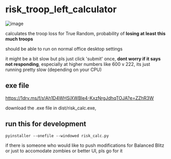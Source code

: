 # risk_troop_left_calculator
![image](https://github.com/user-attachments/assets/a358ffac-2b79-45d5-82c3-8a41492895a5)

calculates the troop loss for True Random, probability of **losing at least this much troops**

should be able to run on normal office desktop settings

it might be a bit slow but pls just click 'submit' once, **dont worry if it says not responding**, especially at higher numbers like 600 v 222, its just running pretty slow (depending on your CPU)

## exe file
https://1drv.ms/f/s!Ah1D4WHSiXWBle4-KxzNrgJdhqTOJA?e=ZZhR3W

download the .exe file in dist/risk_calc.exe, 

## run this for development
`pyinstaller --onefile --windowed risk_calc.py`

if there is someone who would like to push modifications for Balanced Blitz or just to accomodate zombies or better UI, pls go for it

